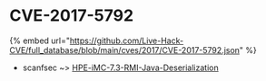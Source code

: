 # CVE-2017-5792
{% embed url="https://github.com/Live-Hack-CVE/full_database/blob/main/cves/2017/CVE-2017-5792.json" %}

* scanfsec ~> [HPE-iMC-7.3-RMI-Java-Deserialization](https://www.alice-snow.ru/2017/database/cve-2017-5792/hpe-imc-7.3-rmi-java-deserialization-scanfsec)